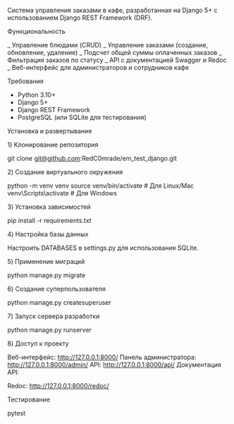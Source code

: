 

Система управления заказами в кафе, разработанная на Django 5+ с использованием Django REST Framework (DRF).

Функциональность

_ Управление блюдами (CRUD)
_ Управление заказами (создание, обновление, удаление)
_ Подсчет общей суммы оплаченных заказов
_ Фильтрация заказов по статусу
_ API с документацией Swagger и Redoc
_ Веб-интерфейс для администраторов и сотрудников кафе

Требования

- Python 3.10+
- Django 5+
- Django REST Framework
- PostgreSQL (или SQLite для тестирования)

Установка и развертывание

1️) Клонирование репозитория

git clone git@github.com:RedC0mrade/em_test_django.git

2️) Создание виртуального окружения

python -m venv venv
source venv/bin/activate  # Для Linux/Mac
venv\Scripts\activate    # Для Windows

3️) Установка зависимостей

pip install -r requirements.txt

4️) Настройка базы данных

Настроить DATABASES в settings.py для использования SQLite.

5️) Применение миграций

python manage.py migrate

6️) Создание суперпользователя

python manage.py createsuperuser

7️) Запуск сервера разработки

python manage.py runserver

8️) Доступ к проекту

Веб-интерфейс: http://127.0.0.1:8000/ Панель администратора: http://127.0.0.1:8000/admin/ API: http://127.0.0.1:8000/api/ Документация API:

Redoc: http://127.0.0.1:8000/redoc/

Тестирование

pytest
